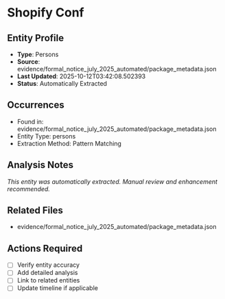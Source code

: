 # Shopify Conf

## Entity Profile
- **Type**: Persons
- **Source**: evidence/formal_notice_july_2025_automated/package_metadata.json
- **Last Updated**: 2025-10-12T03:42:08.502393
- **Status**: Automatically Extracted

## Occurrences
- Found in: evidence/formal_notice_july_2025_automated/package_metadata.json
- Entity Type: persons
- Extraction Method: Pattern Matching

## Analysis Notes
*This entity was automatically extracted. Manual review and enhancement recommended.*

## Related Files
- evidence/formal_notice_july_2025_automated/package_metadata.json

## Actions Required
- [ ] Verify entity accuracy
- [ ] Add detailed analysis
- [ ] Link to related entities
- [ ] Update timeline if applicable
